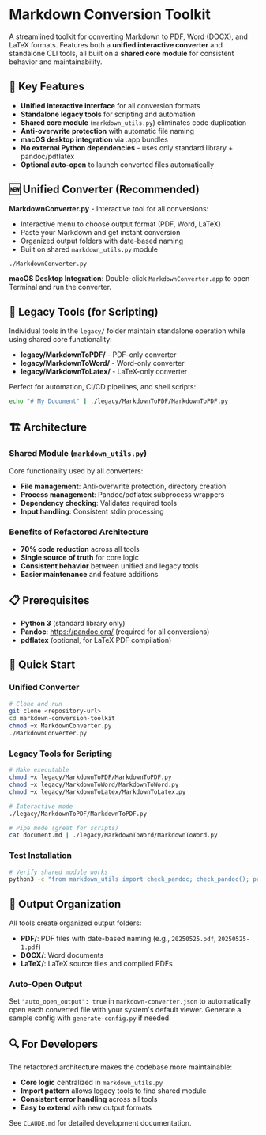 # Markdown Conversion Toolkit

A streamlined toolkit for converting Markdown to PDF, Word (DOCX), and LaTeX formats. Features both a **unified interactive converter** and standalone CLI tools, all built on a **shared core module** for consistent behavior and maintainability.

## 🚀 Key Features

- **Unified interactive interface** for all conversion formats
- **Standalone legacy tools** for scripting and automation  
- **Shared core module** (`markdown_utils.py`) eliminates code duplication
- **Anti-overwrite protection** with automatic file naming
- **macOS desktop integration** via .app bundles
- **No external Python dependencies** - uses only standard library + pandoc/pdflatex
- **Optional auto-open** to launch converted files automatically

## 🆕 Unified Converter (Recommended)

**MarkdownConverter.py** - Interactive tool for all conversions:
- Interactive menu to choose output format (PDF, Word, LaTeX)
- Paste your Markdown and get instant conversion
- Organized output folders with date-based naming
- Built on shared `markdown_utils.py` module

```bash
./MarkdownConverter.py
```

**macOS Desktop Integration**: Double-click `MarkdownConverter.app` to open Terminal and run the converter.

## 🔧 Legacy Tools (for Scripting)

Individual tools in the `legacy/` folder maintain standalone operation while using shared core functionality:

- **legacy/MarkdownToPDF/** - PDF-only converter
- **legacy/MarkdownToWord/** - Word-only converter  
- **legacy/MarkdownToLatex/** - LaTeX-only converter

Perfect for automation, CI/CD pipelines, and shell scripts:
```bash
echo "# My Document" | ./legacy/MarkdownToPDF/MarkdownToPDF.py
```

## 🏗️ Architecture

### Shared Module (`markdown_utils.py`)
Core functionality used by all converters:
- **File management**: Anti-overwrite protection, directory creation
- **Process management**: Pandoc/pdflatex subprocess wrappers
- **Dependency checking**: Validates required tools
- **Input handling**: Consistent stdin processing

### Benefits of Refactored Architecture
- **70% code reduction** across all tools
- **Single source of truth** for core logic
- **Consistent behavior** between unified and legacy tools
- **Easier maintenance** and feature additions

## 📋 Prerequisites

- **Python 3** (standard library only)
- **Pandoc**: https://pandoc.org/ (required for all conversions)
- **pdflatex** (optional, for LaTeX PDF compilation)

## 🚀 Quick Start

### Unified Converter
```bash
# Clone and run
git clone <repository-url>
cd markdown-conversion-toolkit
chmod +x MarkdownConverter.py
./MarkdownConverter.py
```

### Legacy Tools for Scripting
```bash
# Make executable
chmod +x legacy/MarkdownToPDF/MarkdownToPDF.py
chmod +x legacy/MarkdownToWord/MarkdownToWord.py
chmod +x legacy/MarkdownToLatex/MarkdownToLatex.py

# Interactive mode
./legacy/MarkdownToPDF/MarkdownToPDF.py

# Pipe mode (great for scripts)
cat document.md | ./legacy/MarkdownToWord/MarkdownToWord.py
```

### Test Installation
```bash
# Verify shared module works
python3 -c "from markdown_utils import check_pandoc; check_pandoc(); print('✅ Setup complete!')"
```

## 📁 Output Organization

All tools create organized output folders:
- **PDF/**: PDF files with date-based naming (e.g., `20250525.pdf`, `20250525-1.pdf`)
- **DOCX/**: Word documents
- **LaTeX/**: LaTeX source files and compiled PDFs

### Auto-Open Output

Set `"auto_open_output": true` in `markdown-converter.json` to automatically
open each converted file with your system's default viewer. Generate a sample
config with `generate-config.py` if needed.

## 🔍 For Developers

The refactored architecture makes the codebase more maintainable:
- **Core logic** centralized in `markdown_utils.py`
- **Import pattern** allows legacy tools to find shared module
- **Consistent error handling** across all tools
- **Easy to extend** with new output formats

See `CLAUDE.md` for detailed development documentation.